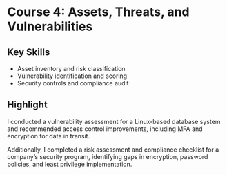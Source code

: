# Course 4: Assets, Threats, and Vulnerabilities

## Key Skills
- Asset inventory and risk classification
- Vulnerability identification and scoring
- Security controls and compliance audit

## Highlight
I conducted a vulnerability assessment for a Linux-based database system and recommended access control improvements, including MFA and encryption for data in transit.

Additionally, I completed a risk assessment and compliance checklist for a company’s security program, identifying gaps in encryption, password policies, and least privilege implementation.
